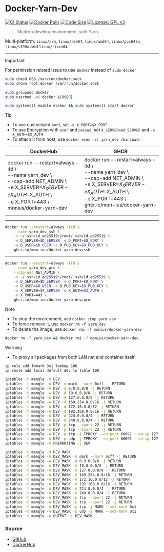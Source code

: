 # Docker-Yarn-Dev

[![CI Status](https://github.com/Mon-ius/Docker-Yarn-Dev/workflows/build/badge.svg)](https://github.com/Mon-ius/Docker-Yarn-Dev/actions?query=workflow:build)
[![Docker Pulls](https://flat.badgen.net/docker/pulls/monius/docker-yarn-dev?icon=docker)](https://hub.docker.com/r/monius/docker-yarn-dev)
[![Code Size](https://img.shields.io/github/languages/code-size/Mon-ius/Docker-Yarn-Dev)](https://github.com/Mon-ius/Docker-Yarn-Dev)
[![License: GPL v3](https://img.shields.io/badge/License-GPLv3-blue.svg)](https://www.gnu.org/licenses/gpl-3.0)

> Modern develop environment, with Yarn.

Multi-platform: `linux/arm`, `linux/arm64`, `linux/amd64`,  `linux/ppc64le`, `linux/s390x` and `linux/riscv64`

---

> [!IMPORTANT]  
> For permission related issue to use `docker` instead of `sudo docker`

```sh
sudo chmod 666 /var/run/docker.sock
sudo chown root:docker /var/run/docker.sock

sudo groupadd docker
sudo usermod -aG docker ${USER}

sudo systemctl enable docker && sudo systemctl start docker
```

> [!TIP]
> - To use customized `port`, set `-e X_PORT=$X_PORT`
> - To use Encryption with `user` and `passwd`, set `X_SERVER=$X_SERVER` and `-e X_AUTH=$X_AUTH`
> - To attach it from host, use `docker exec -it yarn_dev /bin/bash`

| **DockerHub** | **GHCR** |
|---------------|---------------|
| docker run --restart=always -itd \ <br> --name yarn_dev \ <br> --cap-add NET_ADMIN \ <br> -e X_SERVER=$X_SERVER -e X_AUTH=$X_AUTH \ <br> -e X_PORT=443 \ <br> monius/docker-yarn-dev | docker run --restart=always -itd \ <br> --name yarn_dev \ <br> --cap-add NET_ADMIN \ <br> -e X_SERVER=$X_SERVER -e X_AUTH=$X_AUTH \ <br> -e X_PORT=443 \ <br> ghcr.io/mon-ius/docker-yarn-dev |

---

```sh
docker run --restart=always -itd \
    --name yarn_dev_ssh \
    -v ~/.ssh/id_ed25519:/root/.ssh/id_ed25519 \
    -e D_SERVER=$D_SERVER -e D_PORT=$D_PORT \
    -e D_USER=$D_USER -e D_PUB_KEY=$D_PUB_KEY \
    ghcr.io/mon-ius/docker-yarn-dev:ssh
```

---

```sh
docker run --restart=always -itd \
    --name yarn_dev_pro \
    --cap-add NET_ADMIN \
    -v ~/.ssh/id_ed25519:/root/.ssh/id_ed25519 \
    -e D_SERVER=$D_SERVER -e D_PORT=$D_PORT \
    -e D_USER=$D_USER -e D_PUB_KEY=$D_PUB_KEY \
    -e X_SERVER=$X_SERVER -e X_AUTH=$X_AUTH \
    -e X_PORT=443 \
    ghcr.io/mon-ius/docker-yarn-dev:pro
```

> [!NOTE]
> - To stop the environment, use `docker stop yarn_dev`
> - To force remove it, use `docker rm -f yarn_dev`
> - To delete the image, use `docker rmi -f monius/docker-yarn-dev`

```sh
docker rm -f yarn_dev && docker rmi -f monius/docker-yarn-dev
```

> [!WARNING]  
> - To proxy all packages from both LAN net and container itself.

```sh
ip rule add fwmark 0x1 lookup 100
ip route add local default dev lo table 100

iptables -t mangle -N DEV
iptables -t mangle -A DEV -m mark --mark 0xff -j RETURN
iptables -t mangle -A DEV -d 0.0.0.0/8 -j RETURN
iptables -t mangle -A DEV -d 10.0.0.0/8 -j RETURN
iptables -t mangle -A DEV -d 127.0.0.0/8 -j RETURN
iptables -t mangle -A DEV -d 169.254.0.0/16 -j RETURN
iptables -t mangle -A DEV -d 172.16.0.0/12 -j RETURN
iptables -t mangle -A DEV -d 192.168.0.0/16 -j RETURN
iptables -t mangle -A DEV -d 224.0.0.0/4 -j RETURN
iptables -t mangle -A DEV -d 240.0.0.0/4 -j RETURN
iptables -t mangle -A DEV -p tcp --dport 22 -j RETURN
iptables -t mangle -A DEV -p tcp --sport 22 -j RETURN
iptables -t mangle -A DEV -p tcp -j TPROXY --on-port 60091 --on-ip 127.0.0.1 --tproxy-mark 0x1
iptables -t mangle -A DEV -p udp -j TPROXY --on-port 60091 --on-ip 127.0.0.1 --tproxy-mark 0x1 
iptables -t mangle -A PREROUTING -j DEV

iptables -t mangle -N DEV_MASK
iptables -t mangle -A DEV_MASK -m mark --mark 0xff -j RETURN
iptables -t mangle -A DEV_MASK -d 0.0.0.0/8 -j RETURN
iptables -t mangle -A DEV_MASK -d 10.0.0.0/8 -j RETURN
iptables -t mangle -A DEV_MASK -d 127.0.0.0/8 -j RETURN
iptables -t mangle -A DEV_MASK -d 169.254.0.0/16 -j RETURN
iptables -t mangle -A DEV_MASK -d 172.16.0.0/12 -j RETURN
iptables -t mangle -A DEV_MASK -d 192.168.0.0/16 -j RETURN
iptables -t mangle -A DEV_MASK -d 224.0.0.0/4 -j RETURN
iptables -t mangle -A DEV_MASK -d 240.0.0.0/4 -j RETURN
iptables -t mangle -A DEV_MASK -p tcp --dport 22 -j RETURN
iptables -t mangle -A DEV_MASK -p tcp --sport 22 -j RETURN
iptables -t mangle -A DEV_MASK -p tcp -j MARK --set-mark 0x1
iptables -t mangle -A DEV_MASK -p udp -j MARK --set-mark 0x1
iptables -t mangle -A OUTPUT -j DEV_MASK
```

### Source
- [GitHub](https://github.com/Mon-ius/Docker-Yarn-Dev)
- [DockerHub](https://hub.docker.com/r/monius/docker-yarn-dev)